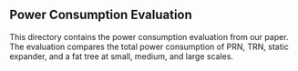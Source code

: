## Power Consumption Evaluation

This directory contains the power consumption evaluation from our paper. The evaluation compares the total power consumption of PRN, TRN, static expander, and a fat tree at 
small, medium, and large scales. 